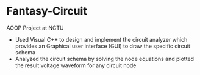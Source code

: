 # Fantasy-Circuit
AOOP Project at NCTU
- Used Visual C++ to design and implement the circuit analyzer which provides an Graphical user interface (GUI) to draw the specific circuit schema
- Analyzed the circuit schema by solving the node equations and plotted the result voltage waveform for any circuit node
